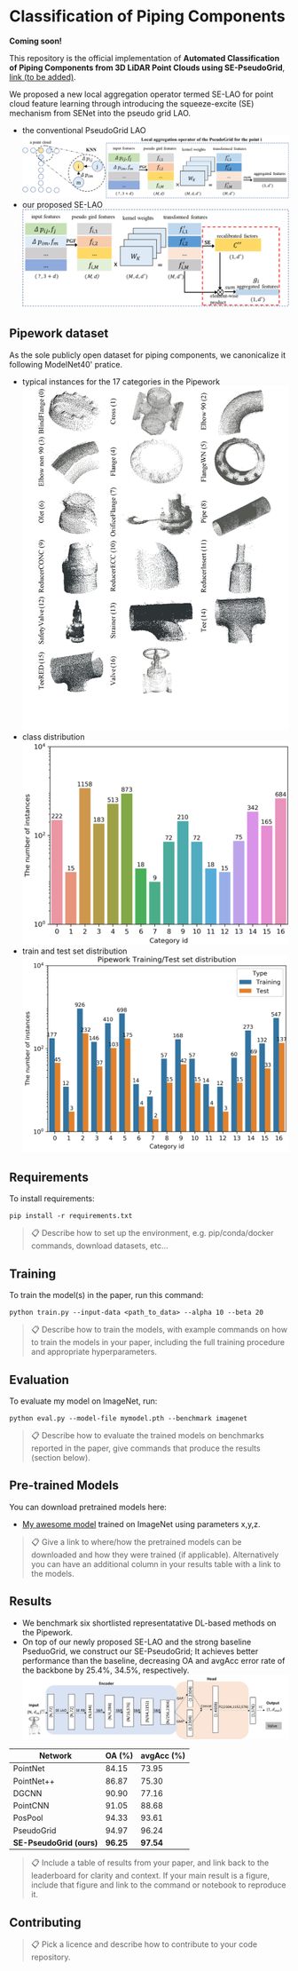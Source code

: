# Classification of Piping Components

**Coming soon!** 

This repository is the official implementation of **Automated Classification of Piping Components from 3D LiDAR Point Clouds using SE-PseudoGrid**, [link (to be added)](xxx). 

We proposed a new local aggregation operator termed SE-LAO for point cloud feature learning through introducing the squeeze-excite (SE) mechanism from SENet into the pseudo grid LAO.

- the conventional PseudoGrid LAO
![](images/fig3-pseudo-grid-LAO.png)
- our proposed SE-LAO
![](images/fig4-SE-LAO.png)

## Pipework dataset

As the sole publicly open dataset for piping components, we canonicalize it following ModelNet40' pratice.
- typical instances for the 17 categories in the Pipework
![](images/fig11-instances.png)
- class distribution 
![](images/fig9-pipework.png)
- train and test set distribution
![](images/fig10-dataset-splitting.png)

## Requirements

To install requirements:

```setup
pip install -r requirements.txt
```

>📋  Describe how to set up the environment, e.g. pip/conda/docker commands, download datasets, etc...

## Training

To train the model(s) in the paper, run this command:

```train
python train.py --input-data <path_to_data> --alpha 10 --beta 20
```

>📋  Describe how to train the models, with example commands on how to train the models in your paper, including the full training procedure and appropriate hyperparameters.

## Evaluation

To evaluate my model on ImageNet, run:

```eval
python eval.py --model-file mymodel.pth --benchmark imagenet
```

>📋  Describe how to evaluate the trained models on benchmarks reported in the paper, give commands that produce the results (section below).

## Pre-trained Models

You can download pretrained models here:

- [My awesome model](https://drive.google.com/mymodel.pth) trained on ImageNet using parameters x,y,z. 

>📋  Give a link to where/how the pretrained models can be downloaded and how they were trained (if applicable).  Alternatively you can have an additional column in your results table with a link to the models.

## Results

- We benchmark six shortlisted representatative DL-based methods on the Pipework.
- On top of our newly proposed SE-LAO and the strong baseline PseduoGrid, we construct our SE-PseudoGrid; It achieves better performance than the baseline, decreasing OA and avgAcc error rate of the backbone by 25.4%, 34.5%, respectively.
![](images/fig8-SE-PseudoGrid.png)

|Network | 	OA (%) |avgAcc (%) |
|--------|---------|-----------|
|PointNet |	84.15 |	73.95 |
|PointNet++|	86.87|	75.30 |
|DGCNN |	90.90|	77.16 |
|PointCNN |	91.05 |	88.68 |
|PosPool | 	94.33 |	93.61 |
|PseudoGrid |	94.97 |	96.24 |
|**SE-PseudoGrid (ours)** |	**96.25** | **97.54**|


>📋  Include a table of results from your paper, and link back to the leaderboard for clarity and context. If your main result is a figure, include that figure and link to the command or notebook to reproduce it. 


## Contributing

>📋  Pick a licence and describe how to contribute to your code repository. 

